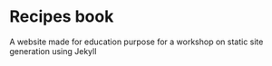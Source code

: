 # Recipes book

A website made for education purpose for a workshop on static site generation using Jekyll
